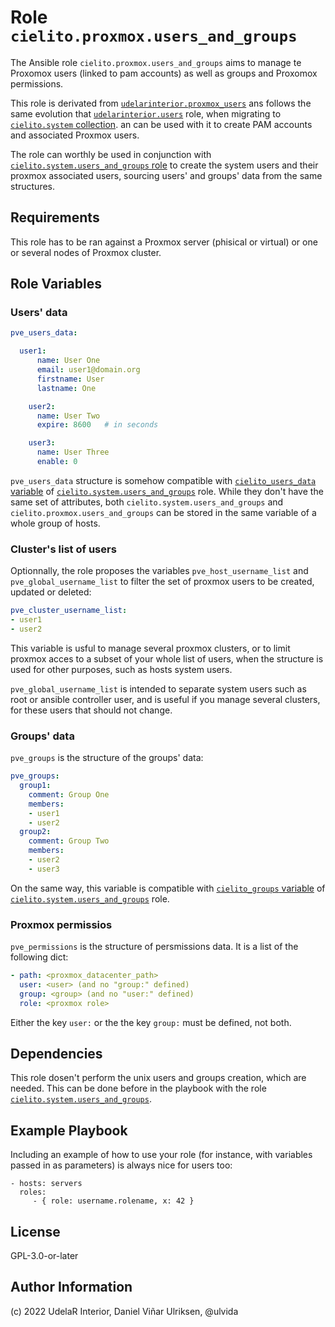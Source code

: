 Role `cielito.proxmox.users_and_groups`
=========

The Ansible role `cielito.proxmox.users_and_groups` aims to manage te Proxomox users (linked to pam accounts) as well as groups and Proxomox permissions.

This role is derivated from [`udelarinterior.proxmox_users`](https://galaxy.ansible.com/udelarinterior/proxmox_users) ans follows the same evolution that [`udelarinterior.users`](https://galaxy.ansible.com/udelarinterior/users) role, when migrating to [`cielito.system` collection](https://galaxy.ansible.com/cielito/system).
 an can be used with it to create PAM accounts and associated Proxmox users.

The role can worthly be used in conjunction with [`cielito.system.users_and_groups` role](https://git.interior.edu.uy/cielito/system/tree/7-motd-role/roles/users_and_groups) to create the system users and their proxmox associated users, sourcing users' and groups' data from the same structures.

Requirements
------------

This role has to be ran against a Proxmox server (phisical or virtual) or one or several nodes of Proxmox cluster.

Role Variables
--------------

### Users' data

```yaml
pve_users_data:

  user1:
      name: User One
      email: user1@domain.org
      firstname: User
      lastname: One

    user2:
      name: User Two
      expire: 8600   # in seconds

    user3:
      name: User Three
      enable: 0

```
`pve_users_data` structure is somehow compatible with [`cielito_users_data` variable](https://git.interior.edu.uy/cielito/system/tree/7-motd-role/roles/users_and_groups#extended-users-data-reference) of [`cielito.system.users_and_groups`](https://git.interior.edu.uy/cielito/system/tree/7-motd-role/roles/users_and_groups) role. While they don't have the same set of attributes, both `cielito.system.users_and_groups` and `cielito.proxmox.users_and_groups` can be stored in the same variable of a whole group of hosts.

### Cluster's list of users

Optionnally, the role proposes the variables `pve_host_username_list` and `pve_global_username_list` to filter the set of proxmox users to be created, updated or deleted:
```yaml
pve_cluster_username_list:
- user1
- user2

```
This variable is usful to manage several proxmox clusters, or to limit proxmox acces to a subset of your whole list of users, when the structure is used for other purposes, such as hosts system users.

`pve_global_username_list` is intended to separate system users such as root or ansible controller user, and is useful if you manage several clusters, for these users that should not change.

### Groups' data

`pve_groups` is the structure of the groups' data:

```yaml
pve_groups:
  group1:
    comment: Group One
    members:
    - user1
    - user2
  group2:
    comment: Group Two
    members:
    - user2
    - user3
```
On the same way, this variable is compatible with [`cielito_groups` variable](https://git.interior.edu.uy/cielito/system/tree/7-motd-role/roles/users_and_groups#groups-data) of [`cielito.system.users_and_groups`](https://git.interior.edu.uy/cielito/system/tree/7-motd-role/roles/users_and_groups) role.

### Proxmox permissios

`pve_permissions` is the structure of persmissions data. It is a list of the following dict:
```yaml
- path: <proxmox_datacenter_path>
  user: <user> (and no "group:" defined)
  group: <group> (and no "user:" defined)
  role: <proxmox role>
```
Either the key `user:` or the the key `group:` must be defined, not both.


Dependencies
------------

This role dosen't perform the unix users and groups creation, which are needed. This can be done before in the playbook with the role [`cielito.system.users_and_groups`](https://git.interior.edu.uy/cielito/system/tree/7-motd-role/roles/users_and_groups).

Example Playbook
----------------

Including an example of how to use your role (for instance, with variables passed in as parameters) is always nice for users too:

    - hosts: servers
      roles:
         - { role: username.rolename, x: 42 }

License
-------

GPL-3.0-or-later

Author Information
------------------

(c) 2022 UdelaR Interior, Daniel Viñar Ulriksen, @ulvida
